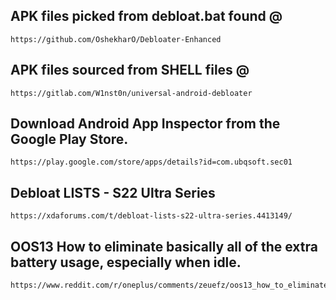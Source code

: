 ## APK files picked from debloat.bat found @
```
https://github.com/OshekharO/Debloater-Enhanced
```

## APK files sourced from SHELL files @
```
https://gitlab.com/W1nst0n/universal-android-debloater
```

## Download Android App Inspector from the Google Play Store.
```
https://play.google.com/store/apps/details?id=com.ubqsoft.sec01
```

## Debloat LISTS - S22 Ultra Series
```
https://xdaforums.com/t/debloat-lists-s22-ultra-series.4413149/
```

## OOS13 How to eliminate basically all of the extra battery usage, especially when idle.
```
https://www.reddit.com/r/oneplus/comments/zeuefz/oos13_how_to_eliminate_basically_all_of_the_extra/
```